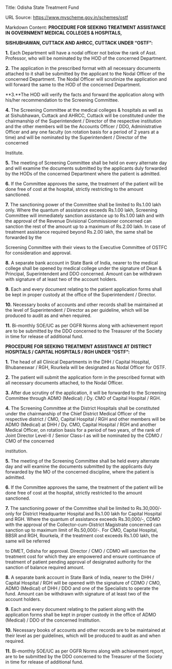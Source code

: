 Title: Odisha State Treatment Fund

URL Source: https://www.myscheme.gov.in/schemes/ostf

Markdown Content:
**PROCEDURE FOR SEEKING TREATMENT ASSISTANCE IN GOVERNMENT MEDICAL COLLEGES & HOSPITALS,**

**SISHUBHAWAN, CUTTACK AND AHRCC, CUTTACK UNDER “OSTF”:**

**1.** Each Department will have a nodal officer not below the rank of Asst. Professor, who will be nominated by the HOD of the concerned Department.

**2\.** The application in the prescribed format with all necessary documents attached to it shall be submitted by the applicant to the Nodal Officer of the concerned Department. The Nodal Officer will scrutinize the application and will forward the same to the HOD of the concerned Department.

**3.**The HOD will verify the facts and forward the application along with his/her recommendation to the Screening Committee.

**4.** The Screening Committee at the medical colleges & hospitals as well as at Sishubhawan, Cuttack and AHRCC, Cuttack will be constituted under the chairmanship of the Superintendent / Director of the respective institution and the other members will be the Accounts Officer / DDO, Administrative Officer and any one faculty (on rotation basis for a period of 2 years at a time) and will be nominated by the Superintendent / Director of the concerned

Institute.

**5.** The meeting of Screening Committee shall be held on every alternate day and will examine the documents submitted by the applicants duly forwarded by the HODs of the concerned Department where the patient is admitted.

**6.** If the Committee approves the same, the treatment of the patient will be done free of cost at the hospital, strictly restricting to the amount sanctioned.

**7.** The sanctioning power of the Committee shall be limited to Rs.1.00 lakh only. Where the quantum of assistance exceeds Rs.1.00 lakh, Screening Committee will immediately sanction assistance up to Rs.1.00 lakh and with the approval of the Revenue Divisional Commissioner concerned can sanction the rest of the amount up to a maximum of Rs.2.00 lakh. In case of treatment assistance required beyond Rs.2.00 lakh, the same shall be forwarded by the

Screening Committee with their views to the Executive Committee of OSTFC for consideration and approval.

**8.** A separate bank account in State Bank of India, nearer to the medical college shall be opened by medical college under the signature of Dean & Principal, Superintendent and DDO concerned. Amount can be withdrawn with signature of at least two of the account holders.

**9\.** Each and every document relating to the patient application forms shall be kept in proper custody at the office of the Superintendent / Director.

**10\.** Necessary books of accounts and other records shall be maintained at the level of Superintendent / Director as per guideline, which will be produced to audit as and when required.

**11\.** Bi-monthly SOE/UC as per OGFR Norms along with achievement report are to be submitted by the DDO concerned to the Treasurer of the Society in time for release of additional fund.

**PROCEDURE FOR SEEKING TREATMENT ASSISTANCE AT DISTRICT HOSPITALS / CAPITAL HOSPITALS / RGH UNDER “OSTF”:**

**1.** The head of all Clinical Departments in the DHH / Capital Hospital, Bhubaneswar / RGH, Rourkela will be designated as Nodal Officer for OSTF.

**2.** The patient will submit the application form in the prescribed format with all necessary documents attached, to the Nodal Officer.

**3.** After due scrutiny of the application, it will be forwarded to the Screening Committee through ADMO (Medical) / Dy. CMO of Capital Hospital / RGH.

**4.** The Screening Committee at the District Hospitals shall be constituted under the chairmanship of the Chief District Medical Officer of the respective district / CMO, Capital Hospital / RGH and other members will be ADMO (Medical) at DHH / Dy. CMO, Capital Hospital / RGH and another Medical Officer, on rotation basis for a period of two years, of the rank of Joint Director Level-II / Senior Class-I as will be nominated by the CDMO / CMO of the concerned

institution.

**5.** The meeting of the Screening Committee shall be held every alternate day and will examine the documents submitted by the applicants duly forwarded by the MO of the concerned discipline, where the patient is admitted.

**6.** If the Committee approves the same, the treatment of the patient will be done free of cost at the hospital, strictly restricted to the amount sanctioned.

**7.** The sanctioning power of the Committee shall be limited to Rs.30,000/- only for District Headquarter Hospital and Rs.1.00 lakh for Capital Hospital and RGH. Where the quantum of assistance exceeds Rs.30,000/-, CDMO with the approval of the Collector-cum-District Magistrate concerned can sanction up to maximum limit of Rs.50,000/-. For CMO, Capital Hospital, BBSR and RGH, Rourkela, if the treatment cost exceeds Rs.1.00 lakh, the same will be referred

to DMET, Odisha for approval. Director / CMO / CDMO will sanction the treatment cost for which they are empowered and ensure continuance of treatment of patient pending approval of designated authority for the sanction of balance required amount.

**8\.** A separate bank account in State Bank of India, nearer to the DHH / Capital Hospital / RGH will be opened with the signature of CDMO / CMO, ADMO (Medical) of DHH / DDO and one of the Specialists to operate the fund. Amount can be withdrawn with signature of at least two of the account holders.

**9.** Each and every document relating to the patient along with the application forms shall be kept in proper custody in the office of ADMO (Medical) / DDO of the concerned Institution.

**10\.** Necessary books of accounts and other records are to be maintained at their level as per guidelines, which will be produced to audit as and when required.

**11.** Bi-monthly SOE/UC as per OGFR Norms along with achievement report, are to be submitted by the DDO concerned to the Treasurer of the Society in time for release of additional fund.
